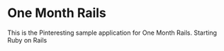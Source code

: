 # One Month Rails

This is the Pinteresting sample application for One Month Rails. Starting Ruby on Rails